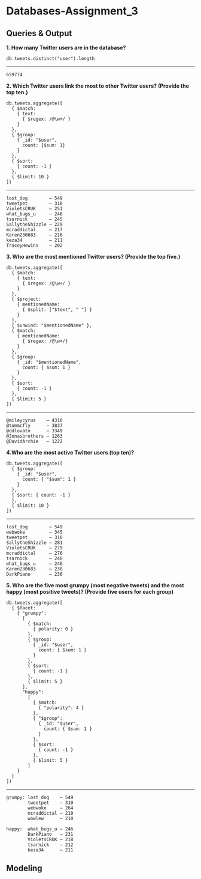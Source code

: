 # Databases-Assignment_3

## Queries & Output

**1. How many Twitter users are in the database?**

```
db.tweets.distinct("user").length
```
---
```
659774
```

**2. Which Twitter users link the most to other Twitter users? (Provide the top ten.)**

```
db.tweets.aggregate([
  { $match: 
    { text: 
      { $regex: /@\w+/ }
    }
  }, 
  { $group: 
    { _id: "$user", 
      count: {$sum: 1}
    }
  }, 
  { $sort: 
    { count: -1 }
  }, 
  { $limit: 10 }
])
```
---
```
lost_dog        — 549
tweetpet        — 310
VioletsCRUK     — 251
what_bugs_u     — 246
tsarnick        — 245
SallytheShizzle — 229
mcraddictal     — 217
Karen230683     — 216
keza34          — 211
TraceyHewins    — 202
```

**3. Who are the most mentioned Twitter users? (Provide the top five.)**

```
db.tweets.aggregate([
  { $match: 
    { text: 
      { $regex: /@\w+/ }
    }
  }, 
  { $project: 
    { mentionedName: 
      { $split: ["$text", " "] }
    }
  }, 
  { $unwind: "$mentionedName" }, 
  { $match: 
    { mentionedName: 
      { $regex: /@\w+/} 
    }
  }, 
  { $group: 
    { _id: "$mentionedName", 
      count: { $sum: 1 }
    }
  }, 
  { $sort: 
    { count: -1 }
  }, 
  { $limit: 5 }
])
```
---
```
@mileycyrus    — 4310
@tommcfly      — 3837
@ddlovato      — 3349
@Jonasbrothers — 1263
@DavidArchie   — 1222
```

**4.Who are the most active Twitter users (top ten)?**

```
db.tweets.aggregate([
  { $group: 
    { _id: "$user",
      count: { "$sum": 1 }
    }
  },
  { $sort: { count: -1 }
  },
  { $limit: 10 }
])
```
---
```
lost_dog        — 549
webwoke         — 345
tweetpet        — 310
SallytheShizzle — 281
VioletsCRUK     — 279
mcraddictal     — 276
tsarnick        — 248
what_bugs_u     — 246
Karen230683     — 238
DarkPiano       — 236
```

**5. Who are the five most grumpy (most negative tweets) and the most happy (most positive tweets)? (Provide five users for each group)**

```
db.tweets.aggregate([
  { $facet: 
    { "grumpy": 
      [
        { $match: 
          { polarity: 0 }
        },
        { $group: 
          { _id: "$user",
            count: { $sum: 1 }
          }
        },
        { $sort: 
          { count: -1 }
        },
        { $limit: 5 }
      ],
      "happy": 
        [
          { $match: 
            { "polarity": 4 }
          },
          { "$group": 
            { _id: "$user",
              count: { $sum: 1 }
            }
          },
          { $sort: 
            { count: -1 }
          },
          { $limit: 5 }
        ]
    }
  }
])
```
---
```
grumpy: lost_dog    – 549
        tweetpet    – 310
        webwoke     – 264
        mcraddictal – 210
        wowlew      – 210
            
happy:  what_bugs_u – 246
        DarkPiano   – 231
        VioletsCRUK – 218
        tsarnick    – 212
        keza34      – 211
```

## Modeling

